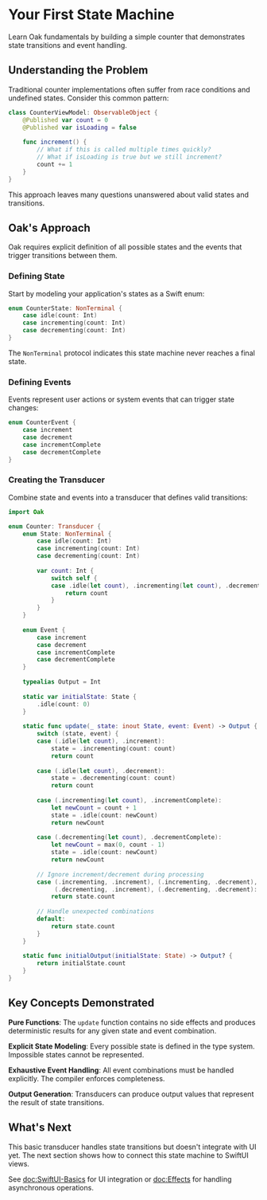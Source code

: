 # Your First State Machine

Learn Oak fundamentals by building a simple counter that demonstrates state transitions and event handling.

## Understanding the Problem

Traditional counter implementations often suffer from race conditions and undefined states. Consider this common pattern:

```swift
class CounterViewModel: ObservableObject {
    @Published var count = 0
    @Published var isLoading = false
    
    func increment() {
        // What if this is called multiple times quickly?
        // What if isLoading is true but we still increment?
        count += 1
    }
}
```

This approach leaves many questions unanswered about valid states and transitions.

## Oak's Approach

Oak requires explicit definition of all possible states and the events that trigger transitions between them.

### Defining State

Start by modeling your application's states as a Swift enum:

```swift
enum CounterState: NonTerminal {
    case idle(count: Int)
    case incrementing(count: Int)
    case decrementing(count: Int)
}
```

The `NonTerminal` protocol indicates this state machine never reaches a final state.

### Defining Events

Events represent user actions or system events that can trigger state changes:

```swift
enum CounterEvent {
    case increment
    case decrement
    case incrementComplete
    case decrementComplete
}
```

### Creating the Transducer

Combine state and events into a transducer that defines valid transitions:

```swift
import Oak

enum Counter: Transducer {
    enum State: NonTerminal {
        case idle(count: Int)
        case incrementing(count: Int)
        case decrementing(count: Int)
        
        var count: Int {
            switch self {
            case .idle(let count), .incrementing(let count), .decrementing(let count):
                return count
            }
        }
    }
    
    enum Event {
        case increment
        case decrement
        case incrementComplete
        case decrementComplete
    }
    
    typealias Output = Int
    
    static var initialState: State {
        .idle(count: 0)
    }
    
    static func update(_ state: inout State, event: Event) -> Output {
        switch (state, event) {
        case (.idle(let count), .increment):
            state = .incrementing(count: count)
            return count
            
        case (.idle(let count), .decrement):
            state = .decrementing(count: count)
            return count
            
        case (.incrementing(let count), .incrementComplete):
            let newCount = count + 1
            state = .idle(count: newCount)
            return newCount
            
        case (.decrementing(let count), .decrementComplete):
            let newCount = max(0, count - 1)
            state = .idle(count: newCount)
            return newCount
            
        // Ignore increment/decrement during processing
        case (.incrementing, .increment), (.incrementing, .decrement),
             (.decrementing, .increment), (.decrementing, .decrement):
            return state.count
            
        // Handle unexpected combinations
        default:
            return state.count
        }
    }
    
    static func initialOutput(initialState: State) -> Output? {
        return initialState.count
    }
}
```

## Key Concepts Demonstrated

**Pure Functions**: The `update` function contains no side effects and produces deterministic results for any given state and event combination.

**Explicit State Modeling**: Every possible state is defined in the type system. Impossible states cannot be represented.

**Exhaustive Event Handling**: All event combinations must be handled explicitly. The compiler enforces completeness.

**Output Generation**: Transducers can produce output values that represent the result of state transitions.

## What's Next

This basic transducer handles state transitions but doesn't integrate with UI yet. The next section shows how to connect this state machine to SwiftUI views.

See <doc:SwiftUI-Basics> for UI integration or <doc:Effects> for handling asynchronous operations.